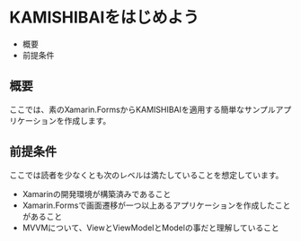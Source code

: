 # KAMISHIBAIをはじめよう  

* 概要
* 前提条件  

## 概要  

ここでは、素のXamarin.FormsからKAMISHIBAIを適用する簡単なサンプルアプリケーションを作成します。  

## 前提条件  

ここでは読者を少なくとも次のレベルは満たしていることを想定しています。  

* Xamarinの開発環境が構築済みであること  
* Xamarin.Formsで画面遷移が一つ以上あるアプリケーションを作成したことがあること  
* MVVMについて、ViewとViewModelとModelの事だと理解していること
  
